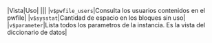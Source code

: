|Vista|Uso|
|||
|`v$pwfile_users`|Consulta los usuarios contenidos en el pwfile|
|`v$sysstat`|Cantidad de espacio en los bloques sin uso|
|`v$parameter`|Lista todos los parametros de la instancia. Es la vista del diccionario de datos|